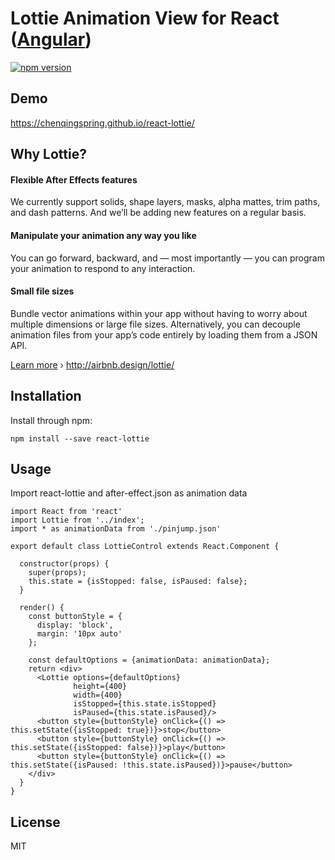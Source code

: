 # Lottie Animation View for React ([Angular](https://github.com/chenqingspring/ng-lottie))

[![npm version](https://badge.fury.io/js/react-lottie.svg)](http://badge.fury.io/js/react-lottie)

## Demo
https://chenqingspring.github.io/react-lottie/

## Why Lottie?

#### Flexible After Effects features
We currently support solids, shape layers, masks, alpha mattes, trim paths, and dash patterns. And we’ll be adding new features on a regular basis.

#### Manipulate your animation any way you like
You can go forward, backward, and — most importantly — you can program your animation to respond to any interaction.

#### Small file sizes
Bundle vector animations within your app without having to worry about multiple dimensions or large file sizes. Alternatively, you can decouple animation files from your app’s code entirely by loading them from a JSON API.

[Learn more](http://airbnb.design/introducing-lottie/) › http://airbnb.design/lottie/


## Installation

Install through npm:
```
npm install --save react-lottie
```

## Usage

Import react-lottie and after-effect.json as animation data
```
import React from 'react'
import Lottie from '../index';
import * as animationData from './pinjump.json'

export default class LottieControl extends React.Component {

  constructor(props) {
    super(props);
    this.state = {isStopped: false, isPaused: false};
  }

  render() {
    const buttonStyle = {
      display: 'block',
      margin: '10px auto'
    };

    const defaultOptions = {animationData: animationData};
    return <div>
      <Lottie options={defaultOptions}
              height={400}
              width={400}
              isStopped={this.state.isStopped}
              isPaused={this.state.isPaused}/>
      <button style={buttonStyle} onClick={() => this.setState({isStopped: true})}>stop</button>
      <button style={buttonStyle} onClick={() => this.setState({isStopped: false})}>play</button>
      <button style={buttonStyle} onClick={() => this.setState({isPaused: !this.state.isPaused})}>pause</button>
    </div>
  }
}

```

## License
MIT
